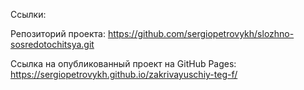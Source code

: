 Ссылки:

Репозиторий проекта: https://github.com/sergiopetrovykh/slozhno-sosredotochitsya.git

Ссылка на опубликованный проект на GitHub Pages: https://sergiopetrovykh.github.io/zakrivayuschiy-teg-f/
